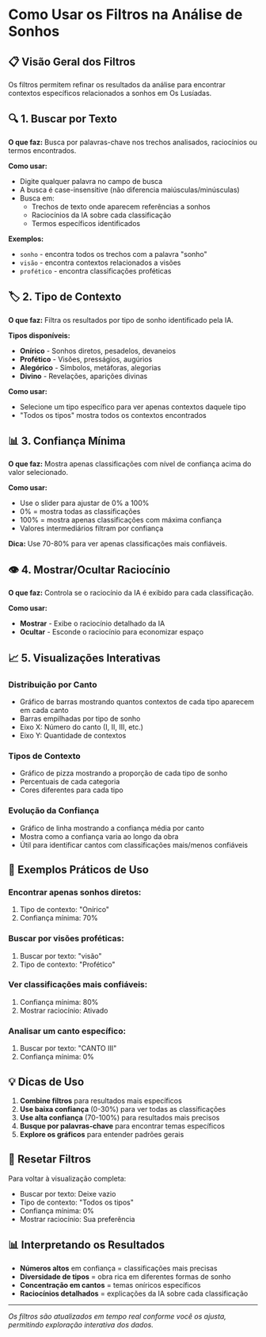 # Como Usar os Filtros na Análise de Sonhos

## 📋 **Visão Geral dos Filtros**

Os filtros permitem refinar os resultados da análise para encontrar contextos específicos relacionados a sonhos em Os Lusíadas.

## 🔍 **1. Buscar por Texto**

**O que faz:** Busca por palavras-chave nos trechos analisados, raciocínios ou termos encontrados.

**Como usar:**
- Digite qualquer palavra no campo de busca
- A busca é case-insensitive (não diferencia maiúsculas/minúsculas)
- Busca em:
  - Trechos de texto onde aparecem referências a sonhos
  - Raciocínios da IA sobre cada classificação
  - Termos específicos identificados

**Exemplos:**
- `sonho` - encontra todos os trechos com a palavra "sonho"
- `visão` - encontra contextos relacionados a visões
- `profético` - encontra classificações proféticas

## 🏷️ **2. Tipo de Contexto**

**O que faz:** Filtra os resultados por tipo de sonho identificado pela IA.

**Tipos disponíveis:**
- **Onírico** - Sonhos diretos, pesadelos, devaneios
- **Profético** - Visões, presságios, augúrios
- **Alegórico** - Símbolos, metáforas, alegorias
- **Divino** - Revelações, aparições divinas

**Como usar:**
- Selecione um tipo específico para ver apenas contextos daquele tipo
- "Todos os tipos" mostra todos os contextos encontrados

## 📊 **3. Confiança Mínima**

**O que faz:** Mostra apenas classificações com nível de confiança acima do valor selecionado.

**Como usar:**
- Use o slider para ajustar de 0% a 100%
- 0% = mostra todas as classificações
- 100% = mostra apenas classificações com máxima confiança
- Valores intermediários filtram por confiança

**Dica:** Use 70-80% para ver apenas classificações mais confiáveis.

## 👁️ **4. Mostrar/Ocultar Raciocínio**

**O que faz:** Controla se o raciocínio da IA é exibido para cada classificação.

**Como usar:**
- **Mostrar** - Exibe o raciocínio detalhado da IA
- **Ocultar** - Esconde o raciocínio para economizar espaço

## 📈 **5. Visualizações Interativas**

### **Distribuição por Canto**
- Gráfico de barras mostrando quantos contextos de cada tipo aparecem em cada canto
- Barras empilhadas por tipo de sonho
- Eixo X: Número do canto (I, II, III, etc.)
- Eixo Y: Quantidade de contextos

### **Tipos de Contexto**
- Gráfico de pizza mostrando a proporção de cada tipo de sonho
- Percentuais de cada categoria
- Cores diferentes para cada tipo

### **Evolução da Confiança**
- Gráfico de linha mostrando a confiança média por canto
- Mostra como a confiança varia ao longo da obra
- Útil para identificar cantos com classificações mais/menos confiáveis

## 🎯 **Exemplos Práticos de Uso**

### **Encontrar apenas sonhos diretos:**
1. Tipo de contexto: "Onírico"
2. Confiança mínima: 70%

### **Buscar por visões proféticas:**
1. Buscar por texto: "visão"
2. Tipo de contexto: "Profético"

### **Ver classificações mais confiáveis:**
1. Confiança mínima: 80%
2. Mostrar raciocínio: Ativado

### **Analisar um canto específico:**
1. Buscar por texto: "CANTO III"
2. Confiança mínima: 0%

## 💡 **Dicas de Uso**

1. **Combine filtros** para resultados mais específicos
2. **Use baixa confiança** (0-30%) para ver todas as classificações
3. **Use alta confiança** (70-100%) para resultados mais precisos
4. **Busque por palavras-chave** para encontrar temas específicos
5. **Explore os gráficos** para entender padrões gerais

## 🔄 **Resetar Filtros**

Para voltar à visualização completa:
- Buscar por texto: Deixe vazio
- Tipo de contexto: "Todos os tipos"
- Confiança mínima: 0%
- Mostrar raciocínio: Sua preferência

## 📊 **Interpretando os Resultados**

- **Números altos** em confiança = classificações mais precisas
- **Diversidade de tipos** = obra rica em diferentes formas de sonho
- **Concentração em cantos** = temas oníricos específicos
- **Raciocínios detalhados** = explicações da IA sobre cada classificação

---

*Os filtros são atualizados em tempo real conforme você os ajusta, permitindo exploração interativa dos dados.*
